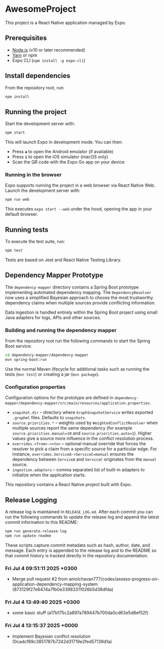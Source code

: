 # AwesomeProject


This project is a React Native application managed by Expo.

## Prerequisites

- [Node.js](https://nodejs.org/) (v10 or later recommended)
- [Yarn](https://yarnpkg.com/) or npm
- Expo CLI (`npm install -g expo-cli`)

## Install dependencies

From the repository root, run:

```bash
npm install
```

## Running the project

Start the development server with:

```bash
npm start
```

This will launch Expo in development mode. You can then:

- Press **`a`** to open the Android emulator (if available)
- Press **`i`** to open the iOS simulator (macOS only)
- Scan the QR code with the Expo Go app on your device

### Running in the browser

Expo supports running the project in a web browser via React Native Web. Launch
the development server with:

```bash
npm run web
```

This executes `expo start --web` under the hood, opening the app in your
default browser.

## Running tests

To execute the test suite, run:

```bash
npm test
```

Tests are based on Jest and React Native Testing Library.

## Dependency Mapper Prototype

The `dependency-mapper` directory contains a Spring Boot prototype implementing
automated dependency mapping. The `DependencyResolver` now uses a simplified
Bayesian approach to choose the most trustworthy dependency claims when multiple
sources provide conflicting information.

Data ingestion is handled entirely within the Spring Boot project using small Java adapters for logs, APIs and other sources.

### Building and running the dependency mapper

From the repository root run the following commands to start the Spring Boot
service:

```bash
cd dependency-mapper/dependency-mapper
mvn spring-boot:run
```

Use the normal Maven lifecycle for additional tasks such as running the tests
(`mvn test`) or creating a jar (`mvn package`).

### Configuration properties

Configuration options for the prototype are defined in
`dependency-mapper/dependency-mapper/src/main/resources/application.properties`.

- `snapshot.dir` &ndash; directory where `GraphSnapshotService` writes exported
  `.graphml` files. Defaults to `snapshots`.
- `source.priorities.*` &ndash; weights used by `WeightedConflictResolver` when
  multiple sources report the same dependency (for example
  `source.priorities.manual=10` and `source.priorities.auto=1`). Higher values
  give a source more influence in the conflict resolution process.
- `overrides.<from>-><to>` &ndash; optional manual override that forces the
  resolver to pick a claim from a specific source for a particular edge. For
  instance, `overrides.ServiceA->ServiceC=manual` ensures the dependency
   between `ServiceA` and `ServiceC` originates from the `manual` source.
- `ingestion.adapters` &ndash; comma separated list of built-in adapters to initialize when the application starts.

This repository contains a React Native project built with Expo.

## Release Logging

A release log is maintained in `RELEASE_LOG.md`. After each commit you can run the following commands to update the release log and append the latest commit information to this README:

```bash
npm run generate-release-log
npm run update-readme
```

These scripts capture commit metadata such as hash, author, date, and message. Each entry is appended to the release log and to the README so that commit history is tracked directly in the repository documentation.

### Fri Jul 4 09:51:11 2025 +0300
- Merge pull request #2 from amolchavan777/codex/assess-progress-on-application-dependency-mapping-system (873129f27e6474a7fb0e33983311026b5d38dfda)


### Fri Jul 4 13:49:40 2025 +0300
- some basic stuff (a17b175c2a897a789447b700da0cd63e5d8ef52f)

### Fri Jul 4 13:15:37 2025 +0000
- Implement Bayesian conflict resolution (0cadcf89c3851787b7242d31719e2fed57139d1a)
